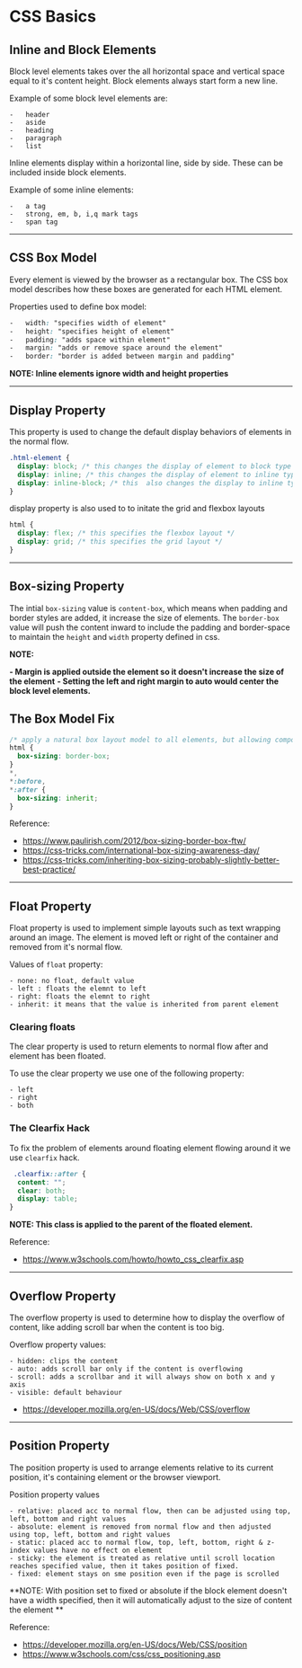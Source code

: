 # CSS Basics

## Inline and Block Elements

Block level elements takes over the all horizontal space and vertical space equal to it's content height. Block elements always start form a new line.

Example of some block level elements are:

```
-   header
-   aside
-   heading
-   paragraph
-   list
```

Inline elements display within a horizontal line, side by side. These can be included inside block elements.

Example of some inline elements:

```
-   a tag
-   strong, em, b, i,q mark tags
-   span tag
```

<hr/>

## CSS Box Model

Every element is viewed by the browser as a rectangular box. The CSS box model describes how these boxes are generated for each HTML element.

Properties used to define box model:

```css
-   width: "specifies width of element"
-   height: "specifies height of element"
-   padding: "adds space within element"
-   margin: "adds or remove space around the element"
-   border: "border is added between margin and padding"
```

**NOTE: Inline elements ignore width and height properties**

<hr/>

## Display Property

This property is used to change the default display behaviors of elements in the normal flow.

```css
.html-element {
  display: block; /* this changes the display of element to block type */
  display: inline; /* this changes the display of element to inline type */
  display: inline-block; /* this  also changes the display to inline type but this allows to set width and height on the specified html element */
}
```

display property is also used to to initate the grid and flexbox layouts

```css
html {
  display: flex; /* this specifies the flexbox layout */
  display: grid; /* this specifies the grid layout */
}
```

<hr/>

## Box-sizing Property

The intial `box-sizing` value is `content-box`, which means when padding and border styles are added, it increase the size of elements. The `border-box` value will push the content inward to include the padding and border-space to maintain the `height` and `width` property defined in css.

**NOTE:**

**- Margin is applied outside the element so it doesn't increase the size of the element**
**- Setting the left and right margin to auto would center the block level elements.**

## The Box Model Fix

```css
/* apply a natural box layout model to all elements, but allowing components to change */
html {
  box-sizing: border-box;
}
*,
*:before,
*:after {
  box-sizing: inherit;
}
```

Reference:

- https://www.paulirish.com/2012/box-sizing-border-box-ftw/
- https://css-tricks.com/international-box-sizing-awareness-day/
- https://css-tricks.com/inheriting-box-sizing-probably-slightly-better-best-practice/

<hr/>

## Float Property

Float property is used to implement simple layouts such as text wrapping around an image. The element is moved left or right of the container and removed from it's normal flow.

Values of `float` property:

```
- none: no float, default value
- left : floats the elemnt to left
- right: floats the elemnt to right
- inherit: it means that the value is inherited from parent element
```

### Clearing floats

The clear property is used to return elements to normal flow after and element has been floated.

To use the clear property we use one of the following property:

```
- left
- right
- both
```

### The Clearfix Hack

To fix the problem of elements around floating element flowing around it we use `clearfix` hack.

```css
 .clearfix::after {
  content: "";
  clear: both;
  display: table;
}
```

**NOTE: This class is applied to the parent of the floated element.**

Reference:
- https://www.w3schools.com/howto/howto_css_clearfix.asp

<hr/>

## Overflow Property

The overflow property is used to determine how to display the overflow of content, like adding scroll bar when the content is too big.

Overflow property values:

```
- hidden: clips the content
- auto: adds scroll bar only if the content is overflowing
- scroll: adds a scrollbar and it will always show on both x and y axis
- visible: default behaviour
```

- https://developer.mozilla.org/en-US/docs/Web/CSS/overflow

<hr/>

## Position Property

The position property is used to arrange elements relative to its current position, it's containing element or the browser viewport.

Position property values

```
- relative: placed acc to normal flow, then can be adjusted using top, left, bottom and right values
- absolute: element is removed from normal flow and then adjusted using top, left, bottom and right values
- static: placed acc to normal flow, top, left, bottom, right & z-index values have no effect on element
- sticky: the element is treated as relative until scroll location reaches specified value, then it takes position of fixed.
- fixed: element stays on sme position even if the page is scrolled
```

**NOTE: With position set to fixed or absolute if the block element doesn't have a width specified, then it will automatically adjust to the size of content the element **

Reference:
- https://developer.mozilla.org/en-US/docs/Web/CSS/position
- https://www.w3schools.com/css/css_positioning.asp



